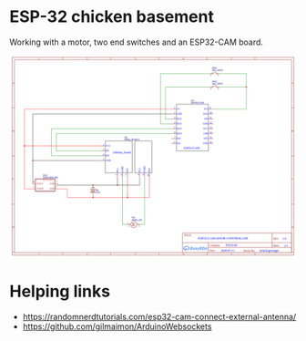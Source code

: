 # ESP-32 chicken basement

Working with a motor, two end switches and an ESP32-CAM board.

![schema](/schema.png)

# Helping links

- https://randomnerdtutorials.com/esp32-cam-connect-external-antenna/
- https://github.com/gilmaimon/ArduinoWebsockets
